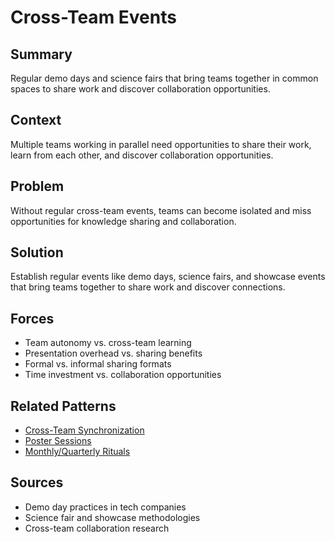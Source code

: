 # Cross-Team Events

## Summary
Regular demo days and science fairs that bring teams together in common spaces to share work and discover collaboration opportunities.

## Context
Multiple teams working in parallel need opportunities to share their work, learn from each other, and discover collaboration opportunities.

## Problem
Without regular cross-team events, teams can become isolated and miss opportunities for knowledge sharing and collaboration.

## Solution
Establish regular events like demo days, science fairs, and showcase events that bring teams together to share work and discover connections.

## Forces
- Team autonomy vs. cross-team learning
- Presentation overhead vs. sharing benefits
- Formal vs. informal sharing formats
- Time investment vs. collaboration opportunities

## Related Patterns
- [Cross-Team Synchronization](../organizational/cross-team-synchronization.md)
- [Poster Sessions](../cross-disciplinary/poster-sessions.md)
- [Monthly/Quarterly Rituals](monthly-4-monthly-rituals.md)

## Sources
- Demo day practices in tech companies
- Science fair and showcase methodologies
- Cross-team collaboration research